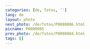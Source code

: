 ```yaml
---
categories: [de, fotos, '']
lang: de
layout: photo
next_photo: /de/fotos/P0000086.html
picname: P0000085
prev_photo: /de/fotos/P0000084.html
tags: []
---
```

